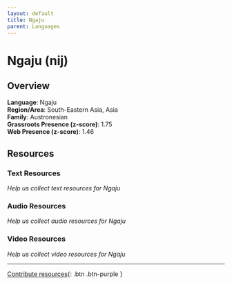 ```yaml
---
layout: default
title: Ngaju
parent: Languages
---
```


# Ngaju (nij)

## Overview

**Language**: Ngaju  
**Region/Area**: South-Eastern Asia, Asia  
**Family**: Austronesian  
**Grassroots Presence (z-score)**: 1.75  
**Web Presence (z-score)**: 1.46  

## Resources

### Text Resources
*Help us collect text resources for Ngaju*

### Audio Resources
*Help us collect audio resources for Ngaju*

### Video Resources
*Help us collect video resources for Ngaju*

---

[Contribute resources](https://forms.office.com/e/1SfLJx3u1r){: .btn .btn-purple }
